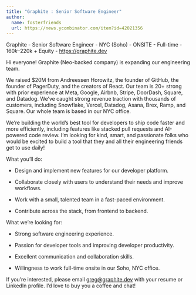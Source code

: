 ```yaml
---
title: "Graphite : Senior Software Engineer"
author:
  name: fosterfriends
  url: https://news.ycombinator.com/item?id=42021356
---
```

Graphite - Senior Software Engineer - NYC (Soho) - ONSITE - Full-time - $160k–$220k + Equity - <a href="https:&#x2F;&#x2F;graphite.dev" rel="nofollow">https:&#x2F;&#x2F;graphite.dev</a>

Hi everyone! Graphite (Neo-backed company) is expanding our engineering team.

We raised $20M from Andreessen Horowitz, the founder of GitHub, the founder of PagerDuty, and the creators of React. Our team is 20+ strong with prior experience at Meta, Google, Airbnb, Stripe, DoorDash, Square, and Datadog. We’ve caught strong revenue traction with thousands of customers, including Snowflake, Vercel, Datadog, Asana, Brex, Ramp, and Square. Our whole team is based in our NYC office.

We’re building the world’s best tool for developers to ship code faster and more efficiently, including features like stacked pull requests and AI-powered code review. I’m looking for kind, smart, and passionate folks who would be excited to build a tool that they and all their engineering friends get to use daily!

What you’ll do:

- Design and implement new features for our developer platform.

- Collaborate closely with users to understand their needs and improve workflows.

- Work with a small, talented team in a fast-paced environment.

- Contribute across the stack, from frontend to backend.

What we’re looking for:

- Strong software engineering experience.

- Passion for developer tools and improving developer productivity.

- Excellent communication and collaboration skills.

- Willingness to work full-time onsite in our Soho, NYC office.

If you’re interested, please email greg@graphite.dev with your resume or LinkedIn profile. I’d love to buy you a coffee and chat!
<JobApplication />
